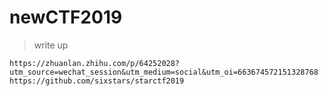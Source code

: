 # newCTF2019
>write up 
```
https://zhuanlan.zhihu.com/p/64252028?utm_source=wechat_session&utm_medium=social&utm_oi=663674572151328768
https://github.com/sixstars/starctf2019
```
